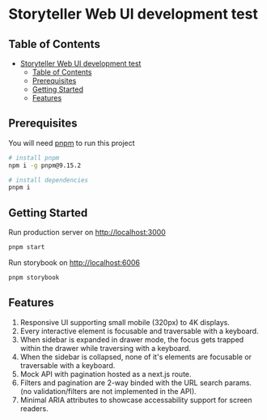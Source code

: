 # Storyteller Web UI development test

## Table of Contents

- [Storyteller Web UI development test](#storyteller-web-ui-development-test)
  - [Table of Contents](#table-of-contents)
  - [Prerequisites](#prerequisites)
  - [Getting Started](#getting-started)
  - [Features](#features)

## Prerequisites

You will need [pnpm](https://pnpm.io/) to run this project

```bash
# install pnpm
npm i -g pnpm@9.15.2

# install dependencies
pnpm i
```

## Getting Started

Run production server on [http://localhost:3000](http://localhost:3000)

  ```bash
  pnpm start
  ```

Run storybook on [http://localhost:6006](http://localhost:6006)

  ```bash
  pnpm storybook
  ```

## Features

1. Responsive UI supporting small mobile (320px) to 4K displays.
2. Every interactive element is focusable and traversable with a keyboard.
3. When sidebar is expanded in drawer mode, the focus gets trapped within the drawer while traversing with a keyboard.
4. When the sidebar is collapsed, none of it's elements are focusable or traversable with a keyboard.
5. Mock API with pagination hosted as a next.js route.
6. Filters and pagination are 2-way binded with the URL search params. (no validation/filters are not implemented in the API).
7. Minimal ARIA attributes to showcase accessability support for screen readers.
